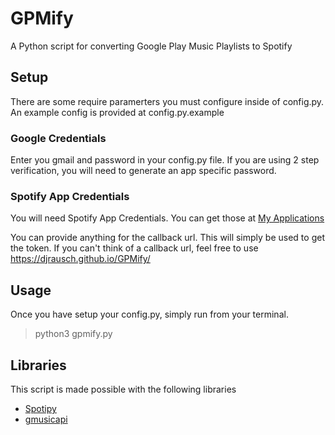 # GPMify
A Python script for converting Google Play Music Playlists to Spotify
## Setup
There are some require paramerters you must configure inside of config.py. An example config is provided at config.py.example
### Google Credentials
Enter you gmail and password in your config.py file. If you are using 2 step verification, you will need to generate an app specific password.
### Spotify App Credentials
You will need Spotify App Credentials. You can get those at [My Applications](https://developer.spotify.com/my-applications/#!/applications)

You can provide anything for the callback url. This will simply be used to get the token. If you can't think of a callback url, feel free to use https://djrausch.github.io/GPMify/

## Usage
Once you have setup your config.py, simply run from your terminal.
> python3 gpmify.py

## Libraries
This script is made possible with the following libraries
* [Spotipy](https://github.com/plamere/spotipy)
* [gmusicapi](https://github.com/simon-weber/gmusicapi)
